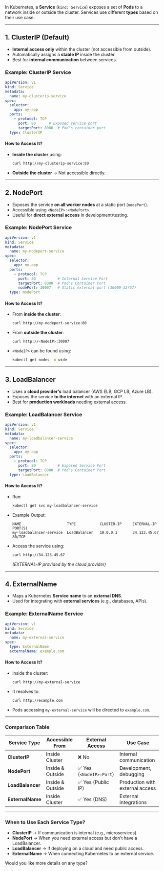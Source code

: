 In Kubernetes, a **Service** (`kind: Service`) exposes a set of **Pods** to a network inside or outside the cluster. Services use different **types** based on their use case.  

---

## **1. ClusterIP (Default)**
- **Internal access only** within the cluster (not accessible from outside).
- Automatically assigns a **stable IP** inside the cluster.
- Best for **internal communication** between services.

### **Example: ClusterIP Service**
```yaml
apiVersion: v1
kind: Service
metadata:
  name: my-clusterip-service
spec:
  selector:
    app: my-app
  ports:
    - protocol: TCP
      port: 80      # Exposed service port
      targetPort: 8080  # Pod's container port
  type: ClusterIP
```
#### **How to Access It?**
- **Inside the cluster** using:
  ```bash
  curl http://my-clusterip-service:80
  ```
- **Outside the cluster** → Not accessible directly.

---

## **2. NodePort**
- Exposes the service **on all worker nodes** at a static port (`nodePort`).
- Accessible using `<NodeIP>:<NodePort>`.
- Useful for **direct external access** in development/testing.

### **Example: NodePort Service**
```yaml
apiVersion: v1
kind: Service
metadata:
  name: my-nodeport-service
spec:
  selector:
    app: my-app
  ports:
    - protocol: TCP
      port: 80          # Internal Service Port
      targetPort: 8080  # Pod's Container Port
      nodePort: 30007   # Static external port (30000-32767)
  type: NodePort
```
#### **How to Access It?**
- From **inside the cluster**:
  ```bash
  curl http://my-nodeport-service:80
  ```
- From **outside the cluster**:
  ```bash
  curl http://<NodeIP>:30007
  ```
- `<NodeIP>` can be found using:
  ```bash
  kubectl get nodes -o wide
  ```

---

## **3. LoadBalancer**
- Uses a **cloud provider's** load balancer (AWS ELB, GCP LB, Azure LB).
- Exposes the service **to the internet** with an external IP.
- Best for **production workloads** needing external access.

### **Example: LoadBalancer Service**
```yaml
apiVersion: v1
kind: Service
metadata:
  name: my-loadbalancer-service
spec:
  selector:
    app: my-app
  ports:
    - protocol: TCP
      port: 80          # Exposed Service Port
      targetPort: 8080  # Pod's Container Port
  type: LoadBalancer
```
#### **How to Access It?**
- Run:
  ```bash
  kubectl get svc my-loadbalancer-service
  ```
- Example Output:
  ```
  NAME                     TYPE           CLUSTER-IP     EXTERNAL-IP       PORT(S)
  my-loadbalancer-service  LoadBalancer   10.0.0.1       34.123.45.67      80/TCP
  ```
- Access the service using:
  ```bash
  curl http://34.123.45.67
  ```
  *(EXTERNAL-IP provided by the cloud provider)*

---

## **4. ExternalName**
- Maps a Kubernetes **Service name** to an **external DNS**.
- Used for integrating with **external services** (e.g., databases, APIs).

### **Example: ExternalName Service**
```yaml
apiVersion: v1
kind: Service
metadata:
  name: my-external-service
spec:
  type: ExternalName
  externalName: example.com
```
#### **How to Access It?**
- Inside the cluster:
  ```bash
  curl http://my-external-service
  ```
- It resolves to:
  ```bash
  curl http://example.com
  ```
- Pods accessing `my-external-service` will be directed to `example.com`.

---

### **Comparison Table**
| **Service Type**  | **Accessible From** | **External Access** | **Use Case** |
|------------------|-------------------|-----------------|-------------|
| **ClusterIP** | Inside Cluster | ❌ No | Internal communication |
| **NodePort** | Inside & Outside | ✅ Yes (`<NodeIP>:Port`) | Development, debugging |
| **LoadBalancer** | Inside & Outside | ✅ Yes (Public IP) | Production with external access |
| **ExternalName** | Inside Cluster | ✅ Yes (DNS) | External integrations |

---

### **When to Use Each Service Type?**
- **ClusterIP** → If communication is internal (e.g., microservices).
- **NodePort** → When you need external access but don't have a LoadBalancer.
- **LoadBalancer** → If deploying on a cloud and need public access.
- **ExternalName** → When connecting Kubernetes to an external service.

Would you like more details on any type?
